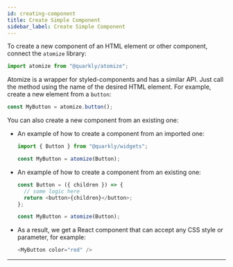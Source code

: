 ```yaml
---
id: creating-component
title: Create Simple Component
sidebar_label: Create Simple Component
---
```


To create a new component of an HTML element or other component, connect the `atomize` library:

```js
import atomize from "@quarkly/atomize";
```

Atomize is a wrapper for styled-components and has a similar API. Just call the method using the name of the desired HTML element. For example, create a new element from a `button`:

```js
const MyButton = atomize.button();
```

You can also create a new component from an existing one:

- An example of how to create a component from an imported one:

  ```js
  import { Button } from "@quarkly/widgets";

  const MyButton = atomize(Button);
  ```

- An example of how to create a component from an existing one:

  ```js
  const Button = ({ children }) => {
    // some logic here
    return <button>{children}</button>;
  };

  const MyButton = atomize(Button);
  ```

- As a result, we get a React component that can accept any CSS style or parameter, for example:

  ```js
  <MyButton color="red" />
  ```

---

